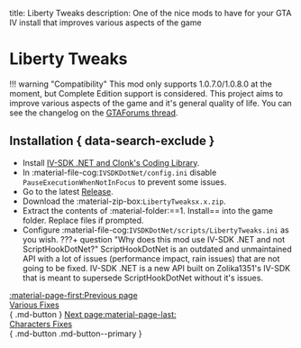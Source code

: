 title: Liberty Tweaks
description: One of the nice mods to have for your GTA IV install that improves various aspects of the game

# Liberty Tweaks
!!! warning "Compatibility"
    This mod only supports 1.0.7.0/1.0.8.0 at the moment, but Complete Edition support is considered.
This project aims to improve various aspects of the game and it's general quality of life. You can see the changelog on the [GTAForums thread](https://gtaforums.com/topic/991160-liberty-tweaks/).

## Installation { data-search-exclude }
* Install [IV-SDK .NET and Clonk's Coding Library](../../mod-dependencies/#iv-sdk-net).
* In :material-file-cog:`IVSDKDotNet/config.ini` disable `PauseExecutionWhenNotInFocus` to prevent some issues.
* Go to the latest [Release](https://github.com/catsmackaroo/LibertyTweaks/releases/latest).
* Download the :material-zip-box:`LibertyTweaksx.x.zip`.
* Extract the contents of :material-folder:==1. Install== into the game folder. Replace files if prompted.
* Configure :material-file-cog:`IVSDKDotNet/scripts/LibertyTweaks.ini` as you wish.
???+ question "Why does this mod use IV-SDK .NET and not ScriptHookDotNet?"
    ScriptHookDotNet is an outdated and unmaintained API with a lot of issues (performance impact, rain issues) that are not going to be fixed. IV-SDK .NET is a new API built on Zolika1351's IV-SDK that is meant to supersede ScriptHookDotNet without it's issues.

[:material-page-first:Previous page <br>Various Fixes</br>](variousfixes.md){ .md-button } [Next page:material-page-last: <br>Characters Fixes</br>](charactersfixes.md){ .md-button .md-button--primary }